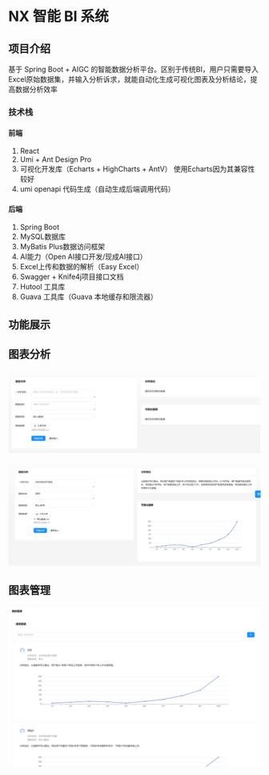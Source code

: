 # NX 智能 BI 系统

## 项目介绍

基于 Spring Boot + AIGC 的智能数据分析平台。区别于传统BI，用户只需要导入Excel原始数据集，并输入分析诉求，就能自动化生成可视化图表及分析结论，提高数据分析效率

### 技术栈

#### 前端

1. React
2. Umi + Ant Design Pro
3. 可视化开发库（Echarts + HighCharts + AntV）
   使用Echarts因为其兼容性较好
4. umi openapi 代码生成（自动生成后端调用代码）

#### 后端

1. Spring Boot
2. MySQL数据库
3. MyBatis Plus数据访问框架
4. AI能力（Open AI接口开发/现成AI接口）
5. Excel上传和数据的解析（Easy Excel）
6. Swagger + Knife4j项目接口文档
7. Hutool 工具库
8. Guava 工具库（Guava 本地缓存和限流器）

## 功能展示

## 图表分析

![image-20240317144026870](images/image-20240317144026870.png)

![image-20240317144149958](images/image-20240317144149958.png)

## 图表管理

![image-20240317144218205](images/image-20240317144218205.png)